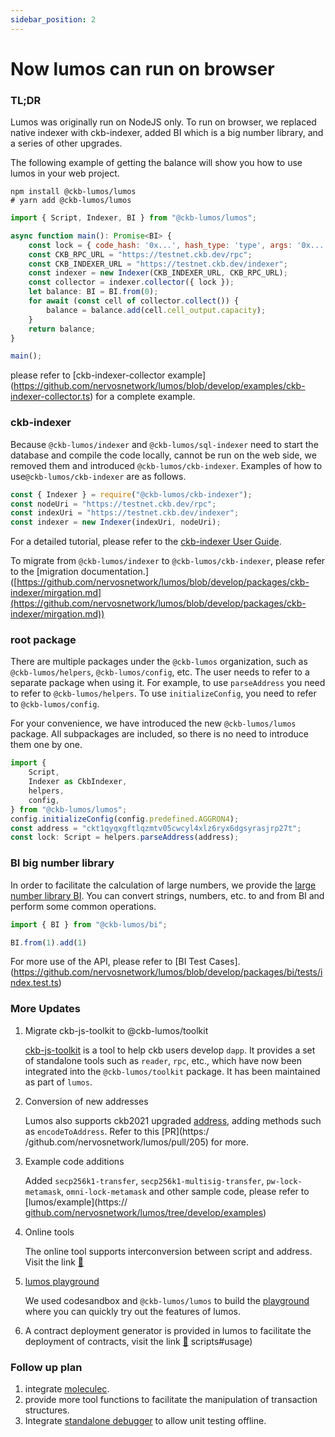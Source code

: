 ```yaml
---
sidebar_position: 2
---
```


# Now lumos can run on browser
### TL;DR

Lumos was originally run on NodeJS only. To run on browser, we replaced native indexer with ckb-indexer, added BI which is a big number library, and a series of other upgrades.

The following example of getting the balance will show you how to use lumos in your web project.

```shell
npm install @ckb-lumos/lumos
# yarn add @ckb-lumos/lumos
```

```jsx
import { Script, Indexer, BI } from "@ckb-lumos/lumos";

async function main(): Promise<BI> {
    const lock = { code_hash: '0x...', hash_type: 'type', args: '0x...' }
    const CKB_RPC_URL = "https://testnet.ckb.dev/rpc";
    const CKB_INDEXER_URL = "https://testnet.ckb.dev/indexer";
    const indexer = new Indexer(CKB_INDEXER_URL, CKB_RPC_URL);
    const collector = indexer.collector({ lock });
    let balance: BI = BI.from(0);
    for await (const cell of collector.collect()) {
        balance = balance.add(cell.cell_output.capacity);
    }
    return balance;
}

main();
```
please refer to [ckb-indexer-collector example] (https://github.com/nervosnetwork/lumos/blob/develop/examples/ckb-indexer-collector.ts) for a complete example.

### ckb-indexer

Because `@ckb-lumos/indexer` and `@ckb-lumos/sql-indexer` need to start the database and compile the code locally, cannot be run on the web side, we removed them and introduced `@ckb-lumos/ckb-indexer`. Examples of how to use`@ckb-lumos/ckb-indexer` are as follows.

```jsx
const { Indexer } = require("@ckb-lumos/ckb-indexer");
const nodeUri = "https://testnet.ckb.dev/rpc";
const indexUri = "https://testnet.ckb.dev/indexer";
const indexer = new Indexer(indexUri, nodeUri);
```

For a detailed tutorial, please refer to the [ckb-indexer User Guide](https://github.com/nervosnetwork/lumos/tree/develop/packages/ckb-indexer).

To migrate from `@ckb-lumos/indexer` to `@ckb-lumos/ckb-indexer`, please refer to the [migration documentation.] ([https://github.com/nervosnetwork/lumos/blob/develop/packages/ckb-indexer/mirgation.md](https://github.com/nervosnetwork/lumos/blob/develop/packages/ckb-indexer/mirgation.md))

### root package

There are multiple packages under the `@ckb-lumos` organization, such as `@ckb-lumos/helpers`, `@ckb-lumos/config`, etc. The user needs to refer to a separate package when using it. For example, to use `parseAddress` you need to refer to `@ckb-lumos/helpers`. To use `initializeConfig`, you need to refer to `@ckb-lumos/config`.

For your convenience, we have introduced the new `@ckb-lumos/lumos` package. All subpackages are included, so there is no need to introduce them one by one.

```jsx
import {
    Script,
    Indexer as CkbIndexer,
    helpers,
    config,
} from "@ckb-lumos/lumos";
config.initializeConfig(config.predefined.AGGRON4);
const address = "ckt1qyqxgftlqzmtv05cwcyl4xlz6ryx6dgsyrasjrp27t";
const lock: Script = helpers.parseAddress(address);
```

### BI big number library

In order to facilitate the calculation of large numbers, we provide the [large number library BI](https://github.com/nervosnetwork/lumos/tree/develop/packages/bi). You can convert strings, numbers, etc. to and from BI and perform some common operations.

```jsx
import { BI } from "@ckb-lumos/bi";

BI.from(1).add(1)
```

For more use of the API, please refer to [BI Test Cases].(https://github.com/nervosnetwork/lumos/blob/develop/packages/bi/tests/index.test.ts)

### More Updates

1. Migrate ckb-js-toolkit to @ckb-lumos/toolkit

   [ckb-js-toolkit](https://github.com/nervosnetwork/ckb-js-toolkit) is a tool to help ckb users develop `dapp`. It provides a set of standalone tools such as `reader`, `rpc`, etc., which have now been integrated into the `@ckb-lumos/toolkit` package. It has been maintained as part of `lumos`.

2. Conversion of new addresses

   Lumos also supports ckb2021 upgraded [address](https://github.com/nervosnetwork/rfcs/pull/239/files), adding methods such as `encodeToAddress`. Refer to this [PR](https:/ /github.com/nervosnetwork/lumos/pull/205) for more.

3. Example code additions

   Added `secp256k1-transfer`, `secp256k1-multisig-transfer`, `pw-lock-metamask`, `omni-lock-metamask` and other sample code, please refer to [lumos/example](https:// [github.com/nervosnetwork/lumos/tree/develop/examples](http://github.com/nervosnetwork/lumos/tree/develop/examples))

4. Online tools

   The online tool supports interconversion between script and address. Visit the link [🔗](https://nervosnetwork.github.io/lumos/tools/address-conversion)

5. [lumos playground](https://codesandbox.io/s/objective-cloud-282i4?file=/src/index.js)

   We used codesandbox and `@ckb-lumos/lumos` to build the [playground](https://codesandbox.io/s/objective-cloud-282i4?file=/src/index.js) where you can quickly try out the features of lumos.

6. A contract deployment generator is provided in lumos to facilitate the deployment of contracts, visit the link [🔗](https://github.com/nervosnetwork/lumos/tree/develop/packages/common-) scripts#usage)

### Follow up plan

1. integrate [moleculec](https://github.com/nervosnetwork/molecule).
2. provide more tool functions to facilitate the manipulation of transaction structures.
3. Integrate [standalone debugger](https://github.com/nervosnetwork/ckb-standalone-debugger) to allow unit testing offline.